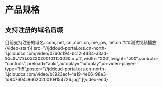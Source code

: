 # 产品规格
## 支持注册的域名后缀

目前支持注册的域名:.com,.net,.cn,.com.cn,.me,.pw,.net.cn
###测试视频播放
{video-start}[ src="//jdcloud-portal.oss.cn-north-1.jcloudcs.com/video/0860c194-bc12-4434-a3ad-95c9c172b65220200109153030.mp4",width="300",height="500",controls="controls", preload="auto",autoplay="autoplay",x5-video-player-type="h5",poster="//jdcloud-portal.oss.cn-north-1.jcloudcs.com/video/b8923ecf-4a19-4e66-98e3-1d847604a86620200109154726.jpg" ]{video-end}
